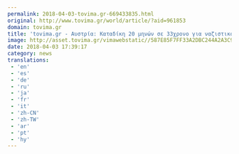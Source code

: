 ```yaml
---
permalink: 2018-04-03-tovima.gr-669433835.html
original: http://www.tovima.gr/world/article/?aid=961853
domain: tovima.gr
title: 'tovima.gr - Αυστρία: Καταδίκη 20 μηνών σε 33χρονο για ναζιστικό τατουάζ'
image: http://asset.tovima.gr/vimawebstatic//587E85F7FF33A2DBC244A2A3C9689D35.jpg
date: 2018-04-03 17:39:17
category: news
translations: 
 - 'en'
 - 'es'
 - 'de'
 - 'ru'
 - 'ja'
 - 'fr'
 - 'it'
 - 'zh-CN'
 - 'zh-TW'
 - 'ar'
 - 'pt'
 - 'hy'
---
```


